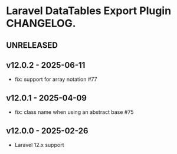 # Laravel DataTables Export Plugin CHANGELOG.

## UNRELEASED

## v12.0.2 - 2025-06-11

- fix: support for array notation #77

## v12.0.1 - 2025-04-09

- fix: class name when using an abstract base #75

## v12.0.0 - 2025-02-26

- Laravel 12.x support
